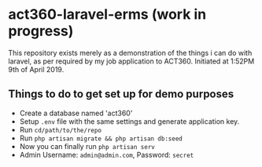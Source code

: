 # act360-laravel-erms (work in progress)
This repository exists merely as a demonstration of the things i can do with laravel, as per required by my job application to ACT360. Initiated at 1:52PM 9th of April 2019.

## Things to do to get set up for demo purposes
* Create a database named 'act360'
* Setup `.env` file with the same settings and generate application key.
* Run `cd/path/to/the/repo`
* Run `php artisan migrate && php artisan db:seed`
* Now you can finally run `php artisan serv`
* Admin Username: `admin@admin.com`, Password: `secret`